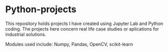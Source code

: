 # Python-projects

This repository holds projects I have created using Jupyter Lab and Python coding. 
The projects here concern real life case studies or aplications for industrial solutions.

Modules used include: Numpy, Pandas, OpenCV, scikit-learn


